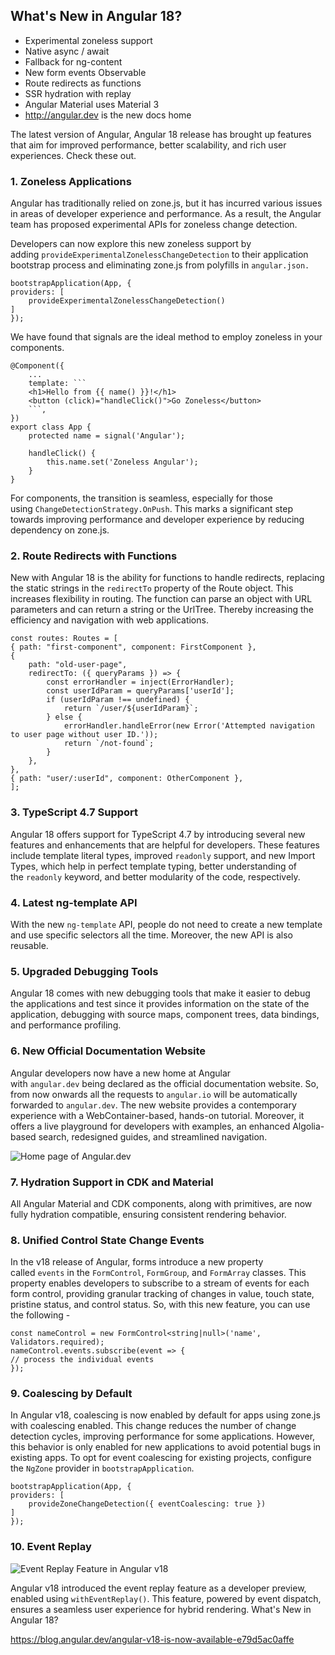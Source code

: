 ## What's New in Angular 18?

- Experimental zoneless support 
- Native async / await 
- Fallback for ng-content 
- New form events Observable 
- Route redirects as functions 
- SSR hydration with replay 
- Angular Material uses Material 3 
- http://angular.dev is the new docs home


The latest version of Angular, Angular 18 release has brought up features that aim for improved performance, better scalability, and rich user experiences. Check these out.

### 1. Zoneless Applications

Angular has traditionally relied on zone.js, but it has incurred various issues in areas of developer experience and performance. As a result, the Angular team has proposed experimental APIs for zoneless change detection.

Developers can now explore this new zoneless support by adding `provideExperimentalZonelessChangeDetection` to their application bootstrap process and eliminating zone.js from polyfills in `angular.json.`

```
bootstrapApplication(App, {
providers: [
    provideExperimentalZonelessChangeDetection()
]
});

```

We have found that signals are the ideal method to employ zoneless in your components.

````
@Component({
    ...
    template: ```
    <h1>Hello from {{ name() }}!</h1>
    <button (click)="handleClick()">Go Zoneless</button>
    ```,
})
export class App {
    protected name = signal('Angular');

    handleClick() {
        this.name.set('Zoneless Angular');
    }
}

````

For components, the transition is seamless, especially for those using `ChangeDetectionStrategy.OnPush`. This marks a significant step towards improving performance and developer experience by reducing dependency on zone.js.

### 2. Route Redirects with Functions

New with Angular 18 is the ability for functions to handle redirects, replacing the static strings in the `redirectTo` property of the Route object. This increases flexibility in routing. The function can parse an object with URL parameters and can return a string or the UrlTree. Thereby increasing the efficiency and navigation with web applications.

```
const routes: Routes = [
{ path: "first-component", component: FirstComponent },
{
    path: "old-user-page",
    redirectTo: ({ queryParams }) => {
        const errorHandler = inject(ErrorHandler);
        const userIdParam = queryParams['userId'];
        if (userIdParam !== undefined) {
            return `/user/${userIdParam}`;
        } else {
            errorHandler.handleError(new Error('Attempted navigation to user page without user ID.'));
            return `/not-found`;
        }
    },
},
{ path: "user/:userId", component: OtherComponent },
];
```

### 3. TypeScript 4.7 Support

Angular 18 offers support for TypeScript 4.7 by introducing several new features and enhancements that are helpful for developers. These features include template literal types, improved `readonly` support, and new Import Types, which help in perfect template typing, better understanding of the `readonly` keyword, and better modularity of the code, respectively.

### 4. Latest ng-template API

With the new `ng-template` API, people do not need to create a new template and use specific selectors all the time. Moreover, the new API is also reusable.

### 5. Upgraded Debugging Tools

Angular 18 comes with new debugging tools that make it easier to debug the applications and test since it provides information on the state of the application, debugging with source maps, component trees, data bindings, and performance profiling.

### 6. New Official Documentation Website

Angular developers now have a new home at Angular with `angular.dev` being declared as the official documentation website. So, from now onwards all the requests to `angular.io` will be automatically forwarded to `angular.dev`. The new website provides a contemporary experience with a WebContainer-based, hands-on tutorial. Moreover, it offers a live playground for developers with examples, an enhanced Algolia-based search, redesigned guides, and streamlined navigation.

![Home page of Angular.dev](https://d2ms8rpfqc4h24.cloudfront.net/ss1_bf13593350.jpg)

### 7. Hydration Support in CDK and Material

All Angular Material and CDK components, along with primitives, are now fully hydration compatible, ensuring consistent rendering behavior.

### 8. Unified Control State Change Events

In the v18 release of Angular, forms introduce a new property called `events` in the `FormControl`, `FormGroup`, and `FormArray` classes. This property enables developers to subscribe to a stream of events for each form control, providing granular tracking of changes in value, touch state, pristine status, and control status. So, with this new feature, you can use the following -

```
const nameControl = new FormControl<string|null>('name', Validators.required);
nameControl.events.subscribe(event => {
// process the individual events
});

```

### 9. Coalescing by Default

In Angular v18, coalescing is now enabled by default for apps using zone.js with coalescing enabled. This change reduces the number of change detection cycles, improving performance for some applications. However, this behavior is only enabled for new applications to avoid potential bugs in existing apps. To opt for event coalescing for existing projects, configure the `NgZone` provider in `bootstrapApplication`.

```
bootstrapApplication(App, {
providers: [
    provideZoneChangeDetection({ eventCoalescing: true })
]
});

```

### 10. Event Replay

![Event Replay Feature in Angular v18](https://d2ms8rpfqc4h24.cloudfront.net/ss2_635ffb8e26.jpg)

Angular v18 introduced the event replay feature as a developer preview, enabled using `withEventReplay()`. This feature, powered by event dispatch, ensures a seamless user experience for hybrid rendering.
What's New in Angular 18?

https://blog.angular.dev/angular-v18-is-now-available-e79d5ac0affe